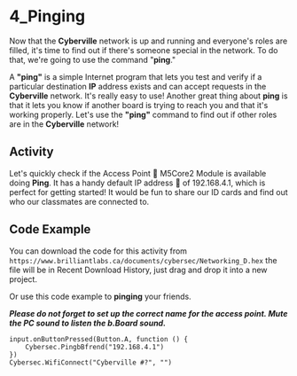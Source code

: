 # 4_Pinging

Now that the __Cyberville__ network is up and running and everyone's roles are filled, it's time to find out if there's someone special in the network. To do that, we're going to use the command "__ping__."

A __"ping"__ is a simple Internet program that lets you test and verify if a particular destination __IP__ address exists and can accept requests in the __Cyberville__ network. It's really easy to use! Another great thing about __ping__ is that it lets you know if another board is trying to reach you and that it's working properly.
Let's use the __"ping"__ command to find out if other roles are in the __Cyberville__ network! 

## Activity
Let's quickly check if the Access Point 📳 M5Core2 Module is available doing __Ping__. It has a handy default IP address 📮 of 192.168.4.1, which is perfect for getting started! 
It would be fun to share our ID cards and find out who our classmates are connected to. 


## Code Example

You can download the code for this activity from `https://www.brilliantlabs.ca/documents/cybersec/Networking_D.hex` the file will be in Recent Download History, just drag and drop it into a new project.  

Or use this code example to __pinging__ your friends.

__*Please do not forget to set up the correct name for the access point. Mute the PC sound to listen the b.Board sound.*__

```blocks
input.onButtonPressed(Button.A, function () {
    Cybersec.PingbBfrend("192.168.4.1")
})
Cybersec.WifiConnect("Cyberville #?", "")
```